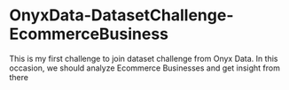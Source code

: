 # OnyxData-DatasetChallenge-EcommerceBusiness
This is my first challenge to join dataset challenge from Onyx Data. In this occasion, we should analyze Ecommerce Businesses and get insight from there
